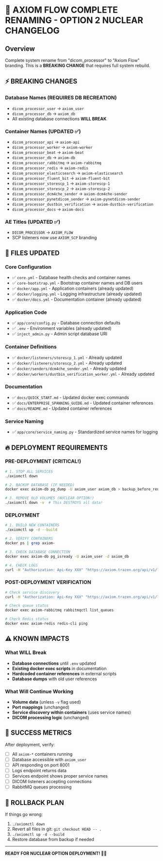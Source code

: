 # 🚀 AXIOM FLOW COMPLETE RENAMING - OPTION 2 NUCLEAR CHANGELOG

## Overview
Complete system rename from "dicom_processor" to "Axiom Flow" branding. This is a **BREAKING CHANGE** that requires full system rebuild.

## ⚡ BREAKING CHANGES

### Database Names (**REQUIRES DB RECREATION**)
- `dicom_processor_user` → `axiom_user`
- `dicom_processor_db` → `axiom_db`
- All existing database connections **WILL BREAK**

### Container Names (UPDATED ✅)
- `dicom_processor_api` → `axiom-api`
- `dicom_processor_worker` → `axiom-worker` 
- `dicom_processor_beat` → `axiom-beat`
- `dicom_processor_db` → `axiom-db`
- `dicom_processor_rabbitmq` → `axiom-rabbitmq`
- `dicom_processor_redis` → `axiom-redis`
- `dicom_processor_elasticsearch` → `axiom-elasticsearch`
- `dicom_processor_fluent_bit` → `axiom-fluent-bit`
- `dicom_processor_storescp_1` → `axiom-storescp-1`
- `dicom_processor_storescp_2` → `axiom-storescp-2`
- `dicom_processor_dcm4che_sender` → `axiom-dcm4che-sender`
- `dicom_processor_pynetdicom_sender` → `axiom-pynetdicom-sender`
- `dicom_processor_dustbin_verification` → `axiom-dustbin-verification`
- `dicom_processor_docs` → `axiom-docs`

### AE Titles (UPDATED ✅)
- `DICOM_PROCESSOR` → `AXIOM_FLOW`
- SCP listeners now use `AXIOM_SCP` branding

## 📁 FILES UPDATED

### Core Configuration
- ✅ `core.yml` - Database health checks and container names
- ✅ `core-bootstrap.yml` - Bootstrap container names and DB users
- ✅ `docker/app.yml` - Application containers (already updated)
- ✅ `docker/logging.yml` - Logging infrastructure (already updated)
- ✅ `docker/docs.yml` - Documentation container (already updated)

### Application Code
- ✅ `app/core/config.py` - Database connection defaults
- ✅ `.env` - Environment variables (already updated)
- ✅ `inject_admin.py` - Admin script database URI

### Container Definitions
- ✅ `docker/listeners/storescp_1.yml` - Already updated
- ✅ `docker/listeners/storescp_2.yml` - Already updated
- ✅ `docker/senders/dcm4che_sender.yml` - Already updated
- ✅ `docker/workers/dustbin_verification_worker.yml` - Already updated

### Documentation
- ✅ `docs/QUICK_START.md` - Updated docker exec commands
- ✅ `docs/ENTERPRISE_SPANNING_GUIDE.md` - Updated container references
- ✅ `docs/README.md` - Updated container references

### Service Naming
- ✅ `app/core/service_naming.py` - Standardized service names for logging

## 🔥 DEPLOYMENT REQUIREMENTS

### PRE-DEPLOYMENT (CRITICAL!)
```bash
# 1. STOP ALL SERVICES
./axiomctl down

# 2. BACKUP DATABASE (IF NEEDED)
docker exec axiom-db pg_dump -U axiom_user axiom_db > backup_before_rename.sql

# 3. REMOVE OLD VOLUMES (NUCLEAR OPTION!)
./axiomctl down -v  # This DESTROYS all data!
```

### DEPLOYMENT
```bash
# 1. BUILD NEW CONTAINERS
./axiomctl up -d --build

# 2. VERIFY CONTAINERS
docker ps | grep axiom-

# 3. CHECK DATABASE CONNECTION
docker exec axiom-db pg_isready -U axiom_user -d axiom_db

# 4. CHECK LOGS
curl -H "Authorization: Api-Key XXX" "https://axiom.trazen.org/api/v1/logs/recent?limit=5"
```

### POST-DEPLOYMENT VERIFICATION
```bash
# Check service discovery
curl -H "Authorization: Api-Key XXX" "https://axiom.trazen.org/api/v1/logs/services" | jq .

# Check queue status  
docker exec axiom-rabbitmq rabbitmqctl list_queues

# Check Redis status
docker exec axiom-redis redis-cli ping
```

## ⚠️ KNOWN IMPACTS

### What WILL Break
- **Database connections** until `.env` updated
- **Existing docker exec scripts** in documentation
- **Hardcoded container references** in external scripts
- **Database dumps** with old user references

### What Will Continue Working
- **Volume data** (unless `-v` flag used)
- **Port mappings** (unchanged)
- **Service discovery within containers** (uses service names)
- **DICOM processing logic** (unchanged)

## 🎯 SUCCESS METRICS

After deployment, verify:
- [ ] All `axiom-*` containers running
- [ ] Database accessible with `axiom_user`
- [ ] API responding on port 8001
- [ ] Logs endpoint returns data
- [ ] Services endpoint shows proper service names
- [ ] DICOM listeners accepting connections
- [ ] RabbitMQ queues processing

## 🚨 ROLLBACK PLAN

If things go wrong:
1. `./axiomctl down`
2. Revert all files in git: `git checkout HEAD -- .`
3. `./axiomctl up -d --build`
4. Restore database from backup if needed

---

**READY FOR NUCLEAR OPTION DEPLOYMENT! 🚀💥**
